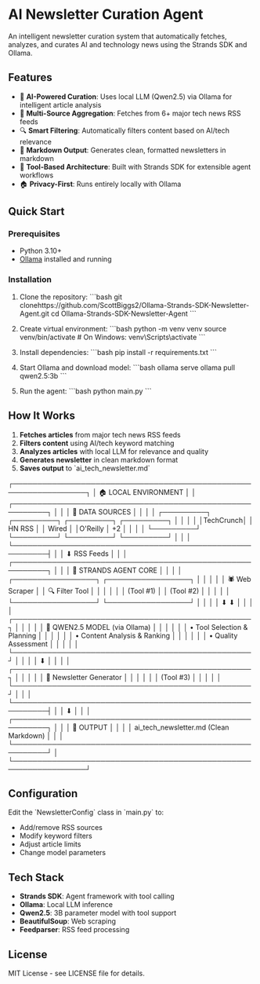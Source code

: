 # AI Newsletter Curation Agent

An intelligent newsletter curation system that automatically fetches, analyzes, and curates AI and technology news using the Strands SDK and Ollama.

## Features

- 🤖 **AI-Powered Curation**: Uses local LLM (Qwen2.5) via Ollama for intelligent article analysis
- 📡 **Multi-Source Aggregation**: Fetches from 6+ major tech news RSS feeds
- 🔍 **Smart Filtering**: Automatically filters content based on AI/tech relevance
- 📝 **Markdown Output**: Generates clean, formatted newsletters in markdown
- 🔧 **Tool-Based Architecture**: Built with Strands SDK for extensible agent workflows
- 🏠 **Privacy-First**: Runs entirely locally with Ollama

## Quick Start

### Prerequisites
- Python 3.10+
- [Ollama](https://ollama.ai) installed and running

### Installation

1. Clone the repository:
\`\`\`bash
git clonehttps://github.com/ScottBiggs2/Ollama-Strands-SDK-Newsletter-Agent.git
cd Ollama-Strands-SDK-Newsletter-Agent
\`\`\`

2. Create virtual environment:
\`\`\`bash
python -m venv venv
source venv/bin/activate  # On Windows: venv\Scripts\activate
\`\`\`

3. Install dependencies:
\`\`\`bash
pip install -r requirements.txt
\`\`\`

4. Start Ollama and download model:
\`\`\`bash
ollama serve
ollama pull qwen2.5:3b
\`\`\`

5. Run the agent:
\`\`\`bash
python main.py
\`\`\`

## How It Works

1. **Fetches articles** from major tech news RSS feeds
2. **Filters content** using AI/tech keyword matching
3. **Analyzes articles** with local LLM for relevance and quality
4. **Generates newsletter** in clean markdown format
5. **Saves output** to \`ai_tech_newsletter.md\`


┌─────────────────────────────────────────────────────────────────┐
│                    🏠 LOCAL ENVIRONMENT                         │
│  ┌─────────────────────────────────────────────────────────┐   │
│  │                 📡 DATA SOURCES                         │   │
│  │  ┌─────────┐ ┌─────────┐ ┌─────────┐ ┌─────────┐       │   │
│  │  │TechCrunch│ │ HN RSS  │ │ Wired   │ │O'Reilly │ +2    │   │
│  │  └─────────┘ └─────────┘ └─────────┘ └─────────┘       │   │
│  └─────────────────────────────────────────────────────────┤   │
│                          ⬇ RSS Feeds                       │   │
│  ┌─────────────────────────────────────────────────────────┐   │
│  │              🔧 STRANDS AGENT CORE                      │   │
│  │  ┌─────────────────┐    ┌─────────────────┐           │   │
│  │  │   🕷️ Web Scraper │    │  🔍 Filter Tool  │           │   │
│  │  │   (Tool #1)     │    │   (Tool #2)     │           │   │
│  │  └─────────────────┘    └─────────────────┘           │   │
│  │            ⬇                     ⬇                     │   │
│  │  ┌─────────────────────────────────────────────────┐   │   │
│  │  │        🤖 QWEN2.5 MODEL (via Ollama)           │   │   │
│  │  │        • Tool Selection & Planning              │   │   │
│  │  │        • Content Analysis & Ranking             │   │   │
│  │  │        • Quality Assessment                     │   │   │
│  │  └─────────────────────────────────────────────────┘   │   │
│  │            ⬇                                           │   │
│  │  ┌─────────────────────────────────────────────────┐   │   │
│  │  │         📝 Newsletter Generator                 │   │   │
│  │  │         (Tool #3)                               │   │   │
│  │  └─────────────────────────────────────────────────┘   │   │
│  └─────────────────────────────────────────────────────────┤   │
│                          ⬇                                 │   │
│  ┌─────────────────────────────────────────────────────────┐   │
│  │                📄 OUTPUT                               │   │
│  │    ai_tech_newsletter.md (Clean Markdown)              │   │
│  └─────────────────────────────────────────────────────────┘   │
└─────────────────────────────────────────────────────────────────┘

## Configuration

Edit the \`NewsletterConfig\` class in \`main.py\` to:
- Add/remove RSS sources
- Modify keyword filters
- Adjust article limits
- Change model parameters

## Tech Stack

- **Strands SDK**: Agent framework with tool calling
- **Ollama**: Local LLM inference
- **Qwen2.5**: 3B parameter model with tool support
- **BeautifulSoup**: Web scraping
- **Feedparser**: RSS feed processing

## License

MIT License - see LICENSE file for details.
